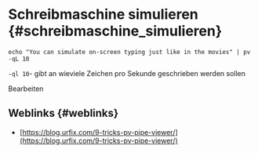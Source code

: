 # Schreibmaschine simulieren {#schreibmaschine_simulieren}

```
echo "You can simulate on-screen typing just like in the movies" | pv -qL 10
```

`-ql 10`- gibt an wieviele Zeichen pro Sekunde geschrieben werden sollen

Bearbeiten

## Weblinks {#weblinks}

* [https://blog.urfix.com/9-tricks-pv-pipe-viewer/](https://blog.urfix.com/9-tricks-pv-pipe-viewer/)



